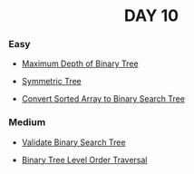<h1 align="center"> 
DAY 10
</h1>

### Easy

- [Maximum Depth of Binary Tree](https://github.com/asthakri50/100_DAYS_OF_CODE/blob/main/Day010/1.java)

- [Symmetric Tree](https://github.com/asthakri50/100_DAYS_OF_CODE/blob/main/Day010/3.java)

- [Convert Sorted Array to Binary Search Tree](https://github.com/asthakri50/100_DAYS_OF_CODE/blob/main/Day010/5.java)

### Medium

- [Validate Binary Search Tree](https://github.com/asthakri50/100_DAYS_OF_CODE/blob/main/Day010/2.java)

- [Binary Tree Level Order Traversal](https://github.com/asthakri50/100_DAYS_OF_CODE/blob/main/Day010/4.java)
